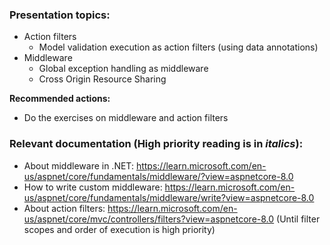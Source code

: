 ### Presentation topics:
- Action filters
    - Model validation execution as action filters (using data annotations)
- Middleware
    - Global exception handling as middleware
    - Cross Origin Resource Sharing

**Recommended actions:**
- Do the exercises on middleware and action filters

### Relevant documentation (High priority reading is in *italics*):
- About middleware in .NET: https://learn.microsoft.com/en-us/aspnet/core/fundamentals/middleware/?view=aspnetcore-8.0
- How to write custom middleware: https://learn.microsoft.com/en-us/aspnet/core/fundamentals/middleware/write?view=aspnetcore-8.0
- About action filters: https://learn.microsoft.com/en-us/aspnet/core/mvc/controllers/filters?view=aspnetcore-8.0 (Until filter scopes and order of execution is high priority)
